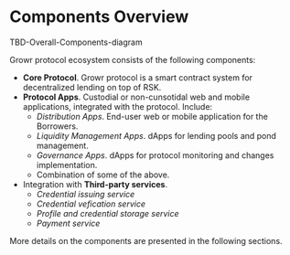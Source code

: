 # Components Overview
TBD-Overall-Components-diagram

Growr protocol ecosystem consists of the following components:
- **Core Protocol**. Growr protocol is a smart contract system for decentralized lending on top of RSK.
- **Protocol Apps**. Custodial or non-cunsotidal web and mobile applications, integrated with the protocol. Include:
  * *Distribution Apps*. End-user web or mobile application for the Borrowers.
  * *Liquidity Management Apps*. dApps for lending pools and pond management.
  * *Governance Apps*. dApps for protocol monitoring and changes implementation.
  * Combination of some of the above.
- Integration with **Third-party services**.
  * *Credential issuing service*
  * *Credential vefication service*
  * *Profile and credential storage service*
  * *Payment service*

More details on the components are presented in the following sections.
